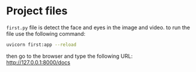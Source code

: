 # Project files
`first.py` file is detect the face and eyes in the image and video.
 to run the file use the following command:
```bash
uvicorn first:app --reload
```
then go to the browser and type the following URL:
http://127.0.0.1:8000/docs